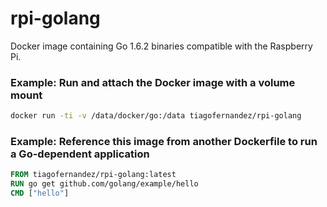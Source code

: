 # rpi-golang

Docker image containing Go 1.6.2 binaries compatible with the Raspberry Pi.

### Example: Run and attach the Docker image with a volume mount
```bash
docker run -ti -v /data/docker/go:/data tiagofernandez/rpi-golang
```

### Example: Reference this image from another Dockerfile to run a Go-dependent application
```Dockerfile
FROM tiagofernandez/rpi-golang:latest
RUN go get github.com/golang/example/hello
CMD ["hello"]
```
